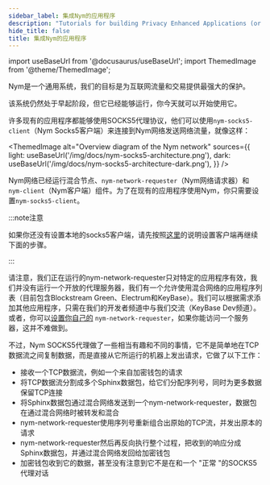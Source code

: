```yaml
---
sidebar_label: 集成Nym的应用程序
description: "Tutorials for building Privacy Enhanced Applications (or integrating existing apps with Nym)"
hide_title: false
title: 集成Nym的应用程序
---
```


import useBaseUrl from '@docusaurus/useBaseUrl';
import ThemedImage from '@theme/ThemedImage';


Nym是一个通用系统，我们的目标是为互联网流量和交易提供最强大的保护。

该系统仍然处于早起阶段，但它已经能够运行，你今天就可以开始使用它。

许多现有的应用程序都能够使用SOCKS5代理协议，他们可以使用`nym-socks5-client`（Nym Socks5客户端）来连接到Nym网络发送网络流量，就像这样：

<!-- ![Socks5 architecture](/img/docs/nym-socks5-architecture.png) -->
<ThemedImage
  alt="Overview diagram of the Nym network"
  sources={{
    light: useBaseUrl('/img/docs/nym-socks5-architecture.png'),
    dark: useBaseUrl('/img/docs/nym-socks5-architecture-dark.png'),
  }}
/>

Nym网络已经运行混合节点、`nym-network-requester`（Nym网络请求器）和`nym-client`（Nym客户端）组件。为了在现有的应用程序使用Nym，你只需要设置`nym-socks5-client`。

:::note注意

如果你还没有设置本地的socks5客户端，请先按照[这里](/docs/stable/developers/develop-with-nym/socks5-client)的说明设置客户端再继续下面的步骤。

:::

请注意，我们正在运行的nym-network-requester只对特定的应用程序有效，我们并没有运行一个开放的代理服务器，我们有一个允许使用混合网络的应用程序列表（目前包含Blockstream Green、Electrum和KeyBase）。我们可以根据需求添加其他应用程序，只需在我们的开发者频道中与我们交流（KeyBase Dev频道）。或者，你可以[设置你自己的](/docs/stable/run-nym-nodes/nodes/requester) `nym-network-requester`，如果你能访问一个服务器，这并不难做到。

不过，Nym SOCKS5代理做了一些相当有趣和不同的事情，它不是简单地在TCP数据流之间复制数据，而是直接从它所运行的机器上发出请求，它做了以下工作：

* 接收一个TCP数据流，例如一个来自加密钱包的请求
* 将TCP数据流分割成多个Sphinx数据包，给它们分配序列号，同时为更多数据保留TCP连接
* 将Sphinx数据包通过混合网络发送到一个nym-network-requester，数据包在通过混合网络时被转发和混合
* nym-network-requester使用序列号重新组合出原始的TCP流，并发出原本的请求
* nym-network-requester然后再反向执行整个过程，把收到的响应分成Sphinx数据包，并通过混合网络发回给加密钱包
* 加密钱包收到它的数据，甚至没有注意到它不是在和一个 "正常 "的SOCKS5代理对话

